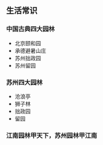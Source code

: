 
##  生活常识
### 中国古典四大园林
* 北京颐和园
* 承德避暑山庄
* 苏州拙政园
* 苏州留园

### 苏州四大园林
* 沧浪亭
* 狮子林
* 拙政园
* 留园

### 江南园林甲天下，苏州园林甲江南